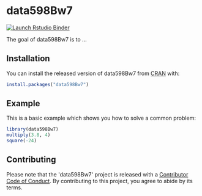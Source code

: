 
# data598Bw7

<!-- badges: start -->
[![Launch Rstudio Binder](http://mybinder.org/badge_logo.svg)](https://mybinder.org/v2/gh/mabelli/data598B-week7/master?urlpath=rstudio)
<!-- badges: end -->

The goal of data598Bw7 is to ...

## Installation

You can install the released version of data598Bw7 from [CRAN](https://CRAN.R-project.org) with:

``` r
install.packages("data598Bw7")
```

## Example

This is a basic example which shows you how to solve a common problem:

``` r
library(data598Bw7)
multiply(3.8, 4)
square(-24)
```

## Contributing
Please note that the 'data598Bw7' project is released with a
[Contributor Code of Conduct](CODE_OF_CONDUCT.md).
By contributing to this project, you agree to abide by its terms.


